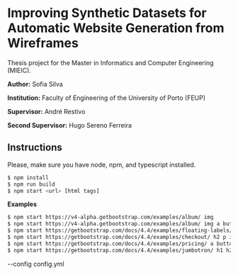 # Improving Synthetic Datasets for Automatic Website Generation from Wireframes

Thesis project for the Master in Informatics and Computer Engineering (MIEIC).

**Author:** Sofia Silva

**Institution:** Faculty of Engineering of the University of Porto (FEUP)

**Supervisor:** André Restivo

**Second Supervisor:** Hugo Sereno Ferreira

## Instructions

Please, make sure you have node, npm, and typescript installed.

```bash
$ npm install
$ npm run build
$ npm start <url> [html tags]
```

**Examples**

```bash
$ npm start https://v4-alpha.getbootstrap.com/examples/album/ img
$ npm start https://v4-alpha.getbootstrap.com/examples/album/ img a button
$ npm start https://getbootstrap.com/docs/4.4/examples/floating-labels/ input img p button
$ npm start https://getbootstrap.com/docs/4.4/examples/checkout/ h2 p img input button
$ npm start https://getbootstrap.com/docs/4.4/examples/pricing/ a button h1 h4 h5 p img
$ npm start https://getbootstrap.com/docs/4.4/examples/jumbotron/ h1 h2 p a input button
```

--config config.yml